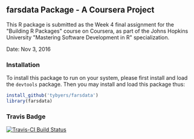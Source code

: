 ## farsdata Package - A Coursera Project

This R package is submitted as the Week 4 final assignment for the "Building R Packages" course on Coursera, as part of the Johns Hopkins University "Mastering Software Development in R" specialization.

Date: Nov 3, 2016 

### Installation

To install this package to run on your system, please first install and load the `devtools` package. Then you may install and load this package thus:

```R
install_github('tybyers/farsdata')
library(farsdata)
```
### Travis Badge

[![Travis-CI Build Status](https://travis-ci.org/tybyers/farsdata.svg?branch=master)](https://travis-ci.org/tybyers/farsdata)
